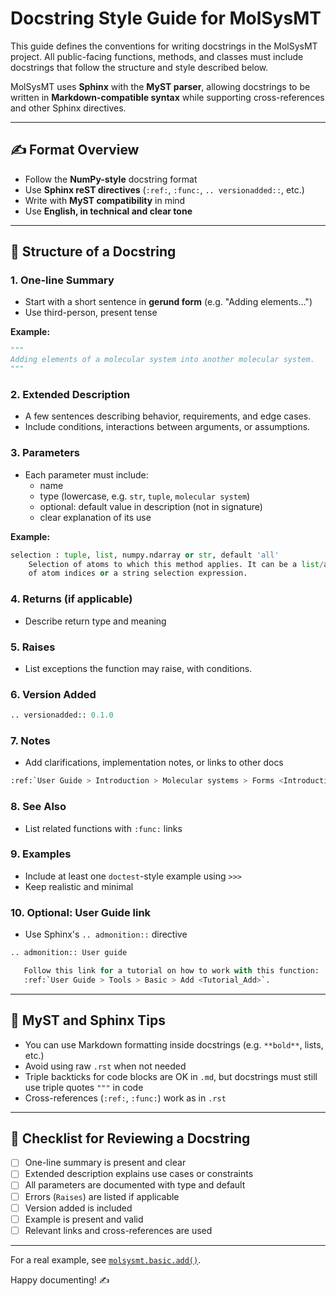 # Docstring Style Guide for MolSysMT

This guide defines the conventions for writing docstrings in the MolSysMT
project. All public-facing functions, methods, and classes must include
docstrings that follow the structure and style described below.

MolSysMT uses **Sphinx** with the **MyST parser**, allowing docstrings to be
written in **Markdown-compatible syntax** while supporting cross-references and
other Sphinx directives.

---

## ✍️ Format Overview

- Follow the **NumPy-style** docstring format
- Use **Sphinx reST directives** (`:ref:`, `:func:`, `.. versionadded::`, etc.)
- Write with **MyST compatibility** in mind
- Use **English, in technical and clear tone**

---

## 📐 Structure of a Docstring

### 1. One-line Summary
- Start with a short sentence in **gerund form** (e.g. "Adding elements...")
- Use third-person, present tense

**Example:**
```python
"""
Adding elements of a molecular system into another molecular system.
"""
```

### 2. Extended Description
- A few sentences describing behavior, requirements, and edge cases.
- Include conditions, interactions between arguments, or assumptions.

### 3. Parameters
- Each parameter must include:
  - name
  - type (lowercase, e.g. `str`, `tuple`, `molecular system`)
  - optional: default value in description (not in signature)
  - clear explanation of its use

**Example:**
```python
selection : tuple, list, numpy.ndarray or str, default 'all'
    Selection of atoms to which this method applies. It can be a list/array
    of atom indices or a string selection expression.
```

### 4. Returns (if applicable)
- Describe return type and meaning

### 5. Raises
- List exceptions the function may raise, with conditions.

### 6. Version Added
```python
.. versionadded:: 0.1.0
```

### 7. Notes
- Add clarifications, implementation notes, or links to other docs
```python
:ref:`User Guide > Introduction > Molecular systems > Forms <Introduction_Forms>`
```

### 8. See Also
- List related functions with `:func:` links

### 9. Examples
- Include at least one `doctest`-style example using `>>>`
- Keep realistic and minimal

### 10. Optional: User Guide link
- Use Sphinx's `.. admonition::` directive

```python
.. admonition:: User guide

   Follow this link for a tutorial on how to work with this function:
   :ref:`User Guide > Tools > Basic > Add <Tutorial_Add>`.
```

---

## 📘 MyST and Sphinx Tips

- You can use Markdown formatting inside docstrings (e.g. `**bold**`, lists, etc.)
- Avoid using raw `.rst` when not needed
- Triple backticks for code blocks are OK in `.md`, but docstrings must still use triple quotes `"""` in code
- Cross-references (`:ref:`, `:func:`) work as in `.rst`

---

## 🧪 Checklist for Reviewing a Docstring

- [ ] One-line summary is present and clear
- [ ] Extended description explains use cases or constraints
- [ ] All parameters are documented with type and default
- [ ] Errors (`Raises`) are listed if applicable
- [ ] Version added is included
- [ ] Example is present and valid
- [ ] Relevant links and cross-references are used

---

For a real example, see [`molsysmt.basic.add()`](https://www.uibcdf.org/molsysmt/contents/user/tools/basic/add.html).

Happy documenting! ✍️

